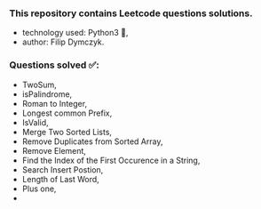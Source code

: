 ### This repository contains Leetcode questions solutions.
- technology used: Python3 🐍,
- author: Filip Dymczyk.

### Questions solved ✅:
- TwoSum,
- isPalindrome,
- Roman to Integer,
- Longest common Prefix,
- IsValid,
- Merge Two Sorted Lists,
- Remove Duplicates from Sorted Array,
- Remove Element,
- Find the Index of the First Occurence in a String,
- Search Insert Postion,
- Length of Last Word,
- Plus one,
- 


